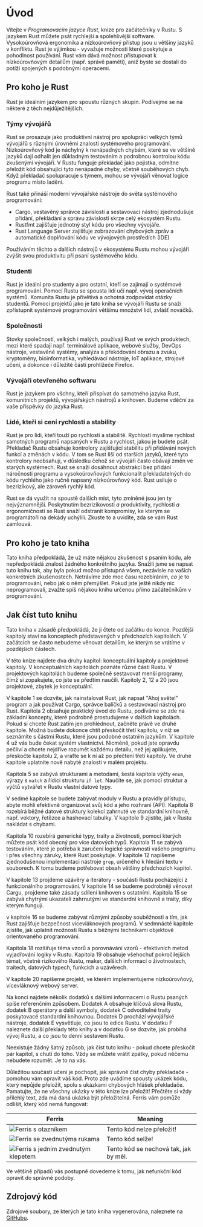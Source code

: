 # Úvod

Vítejte v *Programovacím jazyce Rust*, knize pro začátečníky v Rustu. S jazykem Rust můžete psát rychlejší a spolehlivějši software. Vysokoúrovňová ergonomika a nízkoúrovňový přístup jsou u většiny jazyků v konfliktu. Rust je výjimkou - vyvažuje možnosti které poskytuje a pohodlnost používání. Rust vám dává možnost přistupovat k nízkoúrovňovým detailům (např. správě paměti), aniž byste se dostali do potíží spojených s podobnými operacemi.

## Pro koho je Rust

Rust je ideálním jazykem pro spoustu různých skupin. Podívejme se na některé z těch nejdůježitějších.

### Týmy vývojářů

Rust se prosazuje jako produktivní nástroj pro spolupráci velkých týmů vývojářů s různými úrovněmi znalostí systémového programování. Nízkoúrovňový kód je náchylný k nenápadných chybám, které se ve většině jazyků dají odhalit jen důkladným testováním a podrobnou kontrolou kódu zkušenými vývojáři. V Rustu funguje překladač jako pojistka, odmítne přeložit kód obsahující tyto nenápadné chyby, včetně souběhových chyb. Když překladač spolupracuje s týmem, mohou se vývojáři věnovat logice programu místo ladění.

Rust také přináší moderní vývojářské nástroje do světa systémového programování:

* Cargo, vestavěný správce závislostí a sestavovací nástroj zjednodušuje přidání, překládání a správu závislostí skrze celý ekosystém Rustu.
* Rustfmt zajišťuje jednotný styl kódu pro všechny vývojáře.
* Rust Language Server zajišťuje zobrazování chybových zpráv a automatické doplňování kódu ve vývojových prostředích (IDE)

Používáním těchto a dalších nástrojů v ekosystému Rustu mohou vývojáři zvýšit svou produktivitu při psaní systémového kódu.

### Studenti

Rust je ideální pro studenty a pro ostatní, kteří se zajímají o systémové programování. Pomocí Rustu se spousta lidí učí např. vývoj operačních systémů. Komunita Rustu je přívětivá a ochotná zodpovídat otázky studentů. Pomocí projektů jako je tato kniha se vývojáři Rustu se snaží zpřístupnit systémové programování většímu množství lidí, zvlášť nováčků.

### Společnosti

Stovky společností, velkých i malých, používají Rust ve svých produktech, mezi které spadají např. terminálové aplikace, webové služby, DevOps nástroje, vestavěné systémy, analýza a překódování obrazu a zvuku, kryptoměny, bioinformatika, vyhledávací nástroje, IoT aplikace, strojové učení, a dokonce i důležité části prohlížeče Firefox.

### Vývojáři otevřeného softwaru

Rust je jazykem pro všchny, kteří přispívat do samotného jazyka Rust, komunitních projektů, vývojářských nástrojů a knihoven. Budeme vděční za vaše příspěvky do jazyka Rust.

### Lidé, kteří si cení rychlosti a stability

Rust je pro lidi, kteří touží po rychlosti a stabilitě. Rychlostí myslíme rychlost samotných programů napsaných v Rustu a rychlost, jakou je budete psát. Překladač Rustu obsahuje kontrolory zajišťující stabilitu při přidávání nových funkcí a změnách v kódu. V tom se Rust liší od starších jazyků, které tyto kontrolory neobsahují, v důsledku čehož se vývojáři často obávají změn ve starých systémech. Rust se snaži dosáhnout abstrakcí bez přidání náročnosti programu a vysokoúrovňových funkcionalit překladatelných do kódu rychlého jako ručně napsaný nízkoúrovňový kód. Rust usiluje o bezrizikový, ale zároveň rychlý kód. 

Rust se dá využít na spoustě dalších míst, tyto zmíněné jsou jen ty nejvýznamnější. Poskytnutím bezrizikovosti *a* produktivity, rychlosti *a* ergonomičnosti se Rust snaží odstranit kompromisy, ke kterým se programátoři na dekády uchýlili. Zkuste to a uvidíte, zda se vám Rust zamlouvá.

## Pro koho je tato kniha

Tato kniha předpokládá, že už máte nějakou zkušenost s psaním kódu, ale nepředpokládá znalost žádného konkrétního jazyka. Snažili jsme se napsat tuto knihu tak, aby byla pokud možno přístupná všem, nezávisle na vašich konkrétních zkušenostech. Netrávíme zde moc času rozebíráním, *co* je to programování, nebo jak o něm přemýšlet. Pokud jste ještě nikdy nic neprogramovali, zvažte spíš nějakou knihu určenou přímo začátečníkům v programování.

## Jak číst tuto knihu

Tato kniha v zásadě předpokládá, že ji čtete od začátku do konce. Pozdější kapitoly staví na konceptech představených v předchozích kapitolách. V začátcích se často nebudeme věnovat detailům, ke kterým se vrátíme v pozdějších částech.

V této knize najdete dva druhy kapitol: konceptuální kapitoly a projektové kapitoly. V konceptuálních kapitolách poznáte různé části Rustu. V projektových kapitolách budeme společně sestavovat menší programy, čímž si zopakujete, co jste se předtím naučili. Kapitoly 2, 12 a 20 jsou projektové, zbytek je konceptuální.

V kapitole 1 se dozvíte, jak nainstalovat Rust, jak napsat "Ahoj světe!" program a jak používat Cargo, správce balíčků a sestavovací nástroj pro Rust. Kapitola 2 obsahuje praktický úvod do Rustu, podíváme se zde na základní koncepty, které podrobně prostudujeme v dalších kapitolách. Pokud si chcete Rust zatím jen prohlédnout, začněte právě ve druhé kapitole. Možná budete dokonce chtít přeskočit třetí kapitolu, v níž se seznámíte s částmi Rustu, které jsou podobné ostatním jazykům. V kapitole 4 už vás bude čekat systém vlastnictví. Nicméně, pokud jste opravdu pečliví a chcete nejdříve rozumět každému detailu, než jej aplikujete, přeskočte kapitolu 2, a vraťte se k ní až po přečtení třetí kapitoly. Ve druhé kapitole uplatníte nově nabyté znalosti v malém projektu.

Kapitola 5 se zabývá strukturami a metodami, šestá kapitola výčty `enum`, výrazy s `match` a řídící strukturu `if let`. Naučíte se, jak pomocí struktur a výčtů vytvářet v Rustu vlastní datové typy.

V sedmé kapitole se budete zabývat moduly v Rustu a pravidly přístupu, abyte mohli efektivně organizovat svůj kód a jeho rozhraní (API). Kapitola 8 rozebírá běžné datové struktury kolekcí zahrnuté ve standardní knihovně, např. vektory, řetězce a hashovací tabulky. V kapitole 9 zjistíte, jak v Rustu nakládat s chybami.

Kapitola 10 rozebírá generické typy, traity a životnosti, pomocí kterých můžete psát kód obecný pro více datových typů. Kapitola 11 se zabývá testováním, které je potřeba k zaručení logické správnosti vašeho programu i přes všechny záruky, které Rust poskytuje. V kapitole 12 napíšeme zjednodušenou implementaci nástroje `grep`, určeného k hledání textu v souborech. K tomu budeme potřebovat obsah většiny předchozích kapitol.

V kapitole 13 projdeme uzávěry a iterátory - součásti Rustu pocházející z funkcionálního programování. V kapitole 14 se budeme podrobněji věnovat Cargu, projdeme také zásady sdílení knihoven s ostatními. Kapitola 15 se zabývá chytrými ukazateli zahrnutými ve standardní knihovně a traity, díky kterým fungují.

v kapitole 16 se budeme zabývat různými způsoby souběžnosti a tím, jak Rust zajišťuje bezpečnost vícevláknových programů. V sedmnácté kapitole zjistíte, jak uplatnit možnosti Rustu s běžnými technikami objektově orientovaného programování.

Kapitola 18 rozšiřuje téma vzorů a porovnávání vzorů - efektivních metod vyjadřování logiky v Rustu. Kapitola 19 obsahuje všehochuť pokročilejších témat, včetně rizikového Rustu, maker, dalších informací o životnostech, traitech, datových typech, funkcích a uzávěrech.

V kapitole 20 napíšeme projekt, ve kterém implementujeme nízkoúrovňový, vícevláknový webový server.

Na konci najdete několik dodatků s dalšími informacemi o Rustu psaných spíše referenčním způsobem. Dodatek A obsahuje klíčová slova Rustu, dodatek B operátory a další symboly, dodatek C odvoditelné traity poskytovacé standardní knihovnou. Dodatek D prochází vývojářské nástroje, dodatek E vysvětluje, co jsou to edice Rustu. V dodatku F naleznete další překlady této knihy a v dodatku G se dozvíte, jak probíhá vývoj Rustu, a co jsou to denní sestavení Rustu.

Neexistuje žádný šatný způsob, jak číst tuto knihu - pokud chcete přeskočit pár kapitol, s chutí do toho. Vždy se můžete vrátit zpátky, pokud něčemu nebudete rozumět. Je to na vás.

<span id="ferris"></span>

Důležitou součástí učení je pochopit, jak správně číst chyby překladače - pomohou vám opravit váš kód. Proto zde uvádíme spousty ukázek kódu, který nepůjde přeložit, spolu s ukázkami chybových hlášek překladače. Pamatujte, že ne všechny ukázky v této knize lze přeložit! Přečtěte si vždy přilehlý text, zda má daná ukázka být přeložitelná. Ferris vám pomůže odlišit, který kód nemá fungovat:

| Ferris                                                                                                           | Meaning                                          |
|------------------------------------------------------------------------------------------------------------------|--------------------------------------------------|
| <img src="img/ferris/does_not_compile.svg" class="ferris-explain" alt="Ferris s otazníkem"/>                     | Tento kód nelze přeložit!                        |
| <img src="img/ferris/panics.svg" class="ferris-explain" alt="Ferris se zvednutýma rukama"/>                      | Tento kód selže!                                 |
| <img src="img/ferris/not_desired_behavior.svg" class="ferris-explain" alt="Ferris s jedním zvednutým klepetem"/> | Tento kód se nechová tak, jak by měl.            |

Ve většině případů vás postupně dovedeme k tomu, jak nefunkční kód opravit do správné podoby.

## Zdrojový kód

Zdrojové soubory, ze kterých je tato kniha vygenerována, naleznete na [GitHubu][book].

[book]: https://github.com/pepega007xd/rust-book-cz/tree/main/src
